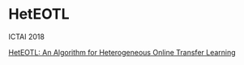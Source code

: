 # HetEOTL

 ICTAI 2018

[HetEOTL: An Algorithm for Heterogeneous Online Transfer Learning](https://ieeexplore.ieee.org/stamp/stamp.jsp?tp=&arnumber=8576060)
